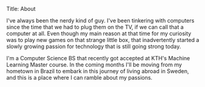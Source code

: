 Title: About

I've always been the nerdy kind of guy. I've been tinkering with computers since the time that we had to plug them on the TV, if we can call that a computer at all. Even though my main reason at that time for my curiosity was to play new games on that strange little box, that inadvertently started a slowly growing passion for technology that is still going strong today.

I'm a Computer Science BS that recently got accepted at KTH's Machine Learning Master course. In the coming months I'll be moving from my hometown in Brazil to embark in this journey of living abroad in Sweden, and this is a place where I can ramble about my passions.
